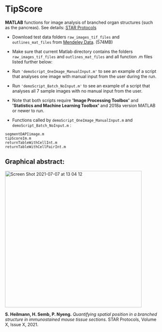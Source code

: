 # TipScore
**MATLAB** functions for image analysis of branched organ structures (such as the pancreas). See details: [STAR Protocols](https://docs.google.com/document/d/143IZt6-4IdLZK5zwaFn9D988-nppJYnUX7sv5Kt3IIc/edit)

- Download test data folders ``` raw_images_tif_files ``` and ``` outlines_mat_files ``` from [Mendeley Data](https://data.mendeley.com/drafts/nr9cyyk265). (574MB) 

- Make sure that current Matlab directory contains the folders ``` raw_images_tif_files ``` and ``` outlines_mat_files ``` and all function .m files listed further below:

- Run ``` 'demoScript_OneImage_ManualInput.m' ``` to see an example of a script that analyses one image with manual input from the user during the run.

- Run ``` 'demoScript_Batch_NoInput.m' ``` to see an example of a script that analyses all 7 sample images with no manual input from the user.

- Note that both scripts require **'Image Processing Toolbox'** and **'Statistics and Machine Learning Toolbox'** and 2018a version MATLAB or newer to run.

- Functions called by ``` demoScript_OneImage_ManualInput.m ``` and  ``` demoScript_Batch_NoInput.m ``` :

```
segmentDAPIimage.m
tipScoreIm.m
returnTableWithCellInt.m
returnTableWithCellPairInt.m
```


## Graphical abstract: 
<img width="450" alt="Screen Shot 2021-07-07 at 13 04 12" src="https://user-images.githubusercontent.com/11952601/124749116-1f302e00-df24-11eb-9c5c-f15845e7acd8.png">


**S. Heilmann, H. Semb, P. Nyeng.** *Quantifying spatial position in a branched structure in immunostained mouse tissue sections*. STAR Protocols, Volume X, Issue X, 2021.
